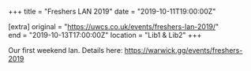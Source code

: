 +++
title = "Freshers LAN 2019"
date = "2019-10-11T19:00:00Z"

[extra]
original = "https://uwcs.co.uk/events/freshers-lan-2019/"    
end = "2019-10-13T17:00:00Z"
location = "Lib1 & Lib2"
+++

Our first weekend lan. Details here: https://warwick.gg/events/freshers-2019

